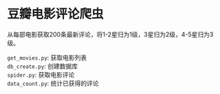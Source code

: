 # 豆瓣电影评论爬虫
从每部电影获取200条最新评论，将1-2星归为1级，3星归为2级，4-5星归为3级。  

`get_movies.py`: 获取电影列表  
`db_create.py`: 创建数据库  
`spider.py`: 获取电影评论  
`data_count.py`: 统计已获得的评论  

